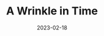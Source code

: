 ---
date: 2023-02-18
dateYear: 2023
isbn: 9781429915649
title: A Wrinkle in Time
description: "It was a dark and stormy night; Meg Murry, her small brother Charles Wallace, and her mother had come down to the kitchen for a midnight snack when they were upset by the arrival of a most disturbing stranger. 'Wild nights are my glory,' the unearthly stranger told them. 'I just got caught in a downdraft and blown off course. Let me sit down for a moment, and then I'll be on my way. Speaking of ways, by the way, there is such a thing as a tesseract.'"
cover: cover_awrinkleintime.jpeg
coverGoogle: https://books.google.com/books/content?id=r119-dYq0mwC&printsec=frontcover&img=1&zoom=1&edge=curl&source=gbs_api
pageCount: 216
authors: Madeleine L'Engle
publishers: Farrar, Straus and Giroux (BYR)
published: 2010-04-01
publishedYear: 2010
bookSeries: A Wrinkle in Time
shelves:
- fiction
---